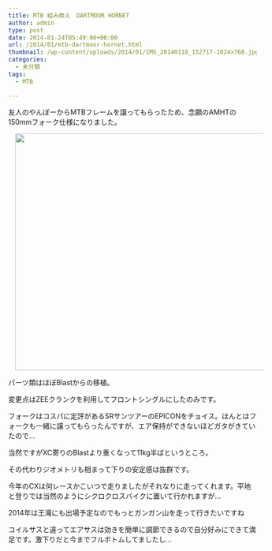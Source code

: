```yaml
---
title: MTB 組み換え　DARTMOOR HORNET
author: admin
type: post
date: 2014-01-24T05:49:00+00:00
url: /2014/01/mtb-dartmoor-hornet.html
thumbnail: /wp-content/uploads/2014/01/IMG_20140118_152717-1024x768.jpg
categories:
  - 未分類
tags:
  - MTB

---
```

友人のやんぼーからMTBフレームを譲ってもらったため、念願のAMHTの150mmフォーク仕様になりました。



<div class="separator" style="clear: both; text-align: center;">
  <a href="https://blog.gensobunya.net/wp-content/uploads/2014/01/IMG_20140118_152717-1024x768.jpg" imageanchor="1" style="margin-left: 1em; margin-right: 1em;"><img border="0" src="https://blog.gensobunya.net/wp-content/uploads/2014/01/IMG_20140118_152717-1024x768.jpg" height="480" width="640" /></a>
</div>

パーツ類はほぼBlastからの移植。

変更点はZEEクランクを利用してフロントシングルにしたのみです。

フォークはコスパに定評があるSRサンツアーのEPICONをチョイス。ほんとはフォークも一緒に譲ってもらったんですが、エア保持ができないほどガタがきていたので…

当然ですがXC寄りのBlastより重くなって11kg半ばというところ。

その代わりジオメトリも相まって下りの安定感は抜群です。

今年のCXは何レースかこいつで走りましたがそれなりに走ってくれます。平地と登りでは当然のようにシクロクロスバイクに置いて行かれますが…

2014年は王滝にも出場予定なのでもっとガンガン山を走って行きたいですね

コイルサスと違ってエアサスは効きを簡単に調節できるので自分好みにできて満足です。激下りだと今までフルボトムしてましたし…

